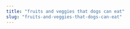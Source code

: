 ```yaml
---
title: "fruits and veggies that dogs can eat"
slug: "fruits-and-veggies-that-dogs-can-eat"
---
```


